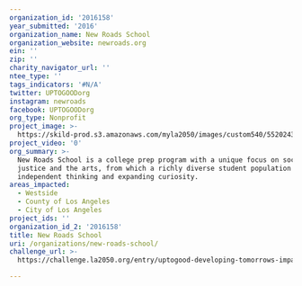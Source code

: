 ```yaml
---
organization_id: '2016158'
year_submitted: '2016'
organization_name: New Roads School
organization_website: newroads.org
ein: ''
zip: ''
charity_navigator_url: ''
ntee_type: ''
tags_indicators: '#N/A'
twitter: UPTOGOODorg
instagram: newroads
facebook: UPTOGOODorg
org_type: Nonprofit
project_image: >-
  https://skild-prod.s3.amazonaws.com/myla2050/images/custom540/5520243165741-team91.jpg
project_video: '0'
org_summary: >-
  New Roads School is a college prep program with a unique focus on social
  justice and the arts, from which a richly diverse student population develops
  independent thinking and expanding curiosity.
areas_impacted:
  - Westside
  - County of Los Angeles
  - City of Los Angeles
project_ids: ''
organization_id_2: '2016158'
title: New Roads School
uri: /organizations/new-roads-school/
challenge_url: >-
  https://challenge.la2050.org/entry/uptogood-developing-tomorrows-impact-storytellers-and-campaigners-for-our-collective-future

---
```

